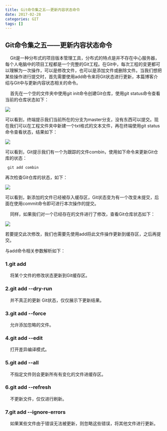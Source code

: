 ```yaml
---
title: Git命令集之五——更新内容状态命令
date: 2017-02-28
categories: GIT
tags: []
---
```

## Git命令集之五——更新内容状态命令

    Git是一种分布式的项目版本管理工具，分布式的特点是并不存在中心服务器，每个人电脑中的项目工程都是一个完整的Git工程。在Git中，每次工程的变更都可以理解为一次操作，可以是修改文件，也可以是添加文件或删除文件。当我们想把某些操作进行提交时，首先需要使用add命令来将Git状态进行更新，本篇博客介绍与Git中与更新内容状态相关的命令。

    首先在一个空的文件夹中使用git init命令创建Git仓库，使用git status命令查看当前的仓库状态如下：

![](https://static.oschina.net/uploads/space/2017/0228/140411_7roh_2340880.png)

可以看到，终端提示我们当前所在的分支为master分支，没有东西可以提交。现在我们可以在工程文件夹中新建一个txt格式的文本文件，再在终端使用git status命令查看状态，结果如下：

![](https://static.oschina.net/uploads/space/2017/0228/140708_VkFK_2340880.png)

可以看到，Git提示我们有一个为跟踪的文件combin，使用如下命令来更新Git仓库的状态：

```
 git add combin
```

再次检查Git仓库的状态，如下：

![](https://static.oschina.net/uploads/space/2017/0228/141042_SSZ0_2340880.png)

可以看到，新添加的文件已经被存入缓存区，Git状态变为有一个改变未提交，后面在使用commit命令即可进行本次操作的提交。

    同样，如果我们对一个已经存在的文件进行了修改，查看Git仓库状态如下：

![](https://static.oschina.net/uploads/space/2017/0228/141347_bLZO_2340880.png)

若要提交此次修改，我们也需要先使用add将此文件操作更新到缓存区，之后再提交。

与add命令相关参数解析如下：

### 1.git add <fileName>

    将某个文件的修改状态更新到Git缓存区。

### 2.git add --dry-run <fileName>

    并不真正的更新 Git状态，仅仅展示下更新结果。

### 3.git add --force <fileName>

    允许添加忽略的文件。

### 4.git add --edit <fileName>

    打开差异编译模式。

### 5.git add --all 

    不指定文件则会更新所有有变化的文件进缓存区。

### 6.git add --refresh

    不更新文件，仅仅进行刷新。

### 7.git add --ignore-errors

    如果某些文件由于错误无法被更新，则忽略这些错误，将其他文件进行更新。
